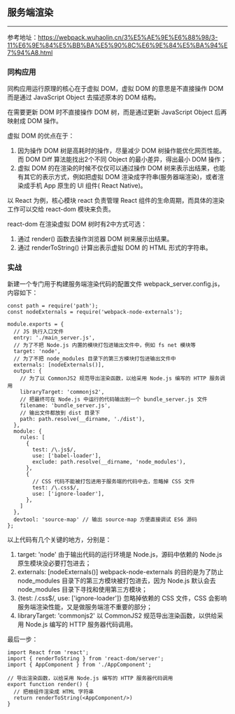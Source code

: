## 服务端渲染

---

参考地址：https://webpack.wuhaolin.cn/3%E5%AE%9E%E6%88%98/3-11%E6%9E%84%E5%BB%BA%E5%90%8C%E6%9E%84%E5%BA%94%E7%94%A8.html

### 同构应用

同构应用运行原理的核心在于虚拟 DOM，虚拟 DOM 的意思是不直接操作 DOM 而是通过 JavaScript Object 去描述原本的 DOM 结构。

在需要更新 DOM 时不直接操作 DOM 树，而是通过更新 JavaScript Object 后再映射成 DOM 操作。


虚拟 DOM 的优点在于：

1. 因为操作 DOM 树是高耗时的操作，尽量减少 DOM 树操作能优化网页性能。而 DOM Diff 算法能找出2个不同 Object 的最小差异，得出最小 DOM 操作；
2. 虚拟 DOM 的在渲染的时候不仅仅可以通过操作 DOM 树来表示出结果，也能有其它的表示方式，例如把虚拟 DOM 渲染成字符串(服务器端渲染)，或者渲染成手机 App 原生的 UI 组件( React Native)。


以 React 为例，核心模块 react 负责管理 React 组件的生命周期，而具体的渲染工作可以交给 react-dom 模块来负责。

react-dom 在渲染虚拟 DOM 树时有2中方式可选：

1. 通过 render() 函数去操作浏览器 DOM 树来展示出结果。
2. 通过 renderToString() 计算出表示虚拟 DOM 的 HTML 形式的字符串。


### 实战
新建一个专门用于构建服务端渲染代码的配置文件 webpack_server.config.js，内容如下：

```
const path = require('path');
const nodeExternals = require('webpack-node-externals');

module.exports = {
  // JS 执行入口文件
  entry: './main_server.js',
  // 为了不把 Node.js 内置的模块打包进输出文件中，例如 fs net 模块等
  target: 'node',
  // 为了不把 node_modules 目录下的第三方模块打包进输出文件中
  externals: [nodeExternals()],
  output: {
    // 为了以 CommonJS2 规范导出渲染函数，以给采用 Node.js 编写的 HTTP 服务调用
    libraryTarget: 'commonjs2',
    // 把最终可在 Node.js 中运行的代码输出到一个 bundle_server.js 文件
    filename: 'bundle_server.js',
    // 输出文件都放到 dist 目录下
    path: path.resolve(__dirname, './dist'),
  },
  module: {
    rules: [
      {
        test: /\.js$/,
        use: ['babel-loader'],
        exclude: path.resolve(__dirname, 'node_modules'),
      },
      {
        // CSS 代码不能被打包进用于服务端的代码中去，忽略掉 CSS 文件
        test: /\.css$/,
        use: ['ignore-loader'],
      },
    ]
  },
  devtool: 'source-map' // 输出 source-map 方便直接调试 ES6 源码
};
```
以上代码有几个关键的地方，分别是：

1. target: 'node' 由于输出代码的运行环境是 Node.js，源码中依赖的 Node.js 原生模块没必要打包进去；
2. externals: [nodeExternals()] webpack-node-externals 的目的是为了防止 node_modules 目录下的第三方模块被打包进去，因为 Node.js 默认会去 node_modules 目录下寻找和使用第三方模块；
3. {test: /\.css$/, use: ['ignore-loader']} 忽略掉依赖的 CSS 文件，CSS 会影响服务端渲染性能，又是做服务端渲不重要的部分；
4. libraryTarget: 'commonjs2' 以 CommonJS2 规范导出渲染函数，以供给采用 Node.js 编写的 HTTP 服务器代码调用。

最后一步：
```
import React from 'react';
import { renderToString } from 'react-dom/server';
import { AppComponent } from './AppComponent';

// 导出渲染函数，以给采用 Node.js 编写的 HTTP 服务器代码调用
export function render() {
  // 把根组件渲染成 HTML 字符串
  return renderToString(<AppComponent/>)
}
```